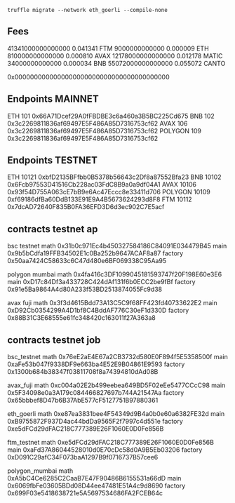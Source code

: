 `truffle migrate --network eth_goerli --compile-none`

## Fees

41341000000000000   0.041341 FTM
9000000000000       0.000009 ETH
810000000000000     0.000810 AVAX
12178000000000000   0.012178 MATIC
34000000000000      0.000034 BNB
55072000000000000   0.055072 CANTO

0x0000000000000000000000000000000000000000
## Endpoints MAINNET
ETH 101 0x66A71Dcef29A0fFBDBE3c6a460a3B5BC225Cd675
BNB 102 0x3c2269811836af69497E5F486A85D7316753cf62
AVAX 106 0x3c2269811836af69497E5F486A85D7316753cf62
POLYGON 109 0x3c2269811836af69497E5F486A85D7316753cf62

## Endpoints TESTNET
ETH 10121 0xbfD2135BFfbb0B5378b56643c2Df8a87552Bfa23 
BNB 10102 0x6Fcb97553D41516Cb228ac03FdC8B9a0a9df04A1
AVAX 10106 0x93f54D755A063cE7bB9e6Ac47Eccc8e33411d706
POLYGON 10109 0xf69186dfBa60DdB133E91E9A4B5673624293d8F8
FTM 10112 0x7dcAD72640F835B0FA36EFD3D6d3ec902C7E5acf

## contracts testnet ap
bsc testnet
 math 0x31b0c971Ec4b450327584186C84091E034479B45
 main 0x9b5bCdfa19FFB34502E1c0Ba252b9647ACAF8a87
 factory 0x50aa7424C58633c6C47d480e6BF069338C95Aa95


polygon mumbai
 math 0x4fa416c3DF1099045181593747f20F198E60e3E6
 main 0xD17c84Df3a433728C424dAf131f6b0ECC2be9fBf
 factory 0x91e5Ba9864A4d80A233f53BD2513874055Fc9d38


avax fuji
 math 0x3f3d4615Bdd73A13C5C9f68FF423fd40733622E2
 main 0xD92Cb0354299A4D1bf8C4BddAF776C30eF1d330D
 factory 0x88B31C3E68555e61fc348420c163011f27A363a8

## contracts testnet job
bsc_testnet
 math 0x76eE2aE4E67a2CB3732d580E0F894f5E5358500f
 main 0xaFe53b047f9338DF9e663ba4E52E9B04861E9593
 factory 0x1300b684b38347f03811708f8a74394810dAd08B

avax_fuji
 math 0xc004a02E2b499eebea649BD5F02eEe5477CCcC98
 main 0x5F34098e0a3A179c084466827697b744A21547Aa
 factory 0x65bbbef8D47b6B37AbE577cF5127751B97880361

eth_goerli
 math 0xe87ea3831bee4F54349d9B4a0b0e60a6382FE32d
 main 0xB9755872F937D4ac44bdDa9565F2f7997c4d551e
 factory 0xe5dFCd29dFAC218C777389E26F1060E0D0Fe856B

ftm_testnet
 math 0xe5dFCd29dFAC218C777389E26F1060E0D0Fe856B
 main 0xaFd37A86044528010d0E70cDc58d0A9B5Eb03206
 factory 0xD091C29afC34F073baA1297B9f0716737B57cee6

polygon_mumbai
 math 0xA5bC4Ce6285C2CaaB7E47F90486B6155531a66dD
 main 0x6069fbFe03605BDd08D44ee47481E51A4c9d8690
 factory 0x699F03e5418638721e5A5697534686FA2FCEB64c
